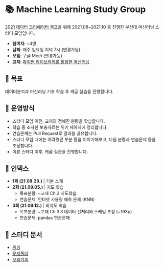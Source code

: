# :books: Machine Learning Study Group

 [2021 데이터 크리에이터 캠프]()를 위해 2021.08~2021.10 중 진행한 부산대 머신러닝 스터디 모임입니다.

* **참여자**: ~4명
* **날짜**: 매주 일요일 저녁 7시 (변경가능)
* **모임**: 구글 Meet (변경가능)
* **교재**: [파이썬 라이브러리를 활용한 머신러닝](https://book.naver.com/bookdb/book_detail.nhn?bid=14645299)

## :dart: 목표
 데이터분석과 머신러닝 기초 학습 후 캐글 실습을 진행합니다.

## 📐 운영방식

* 스터디 모임 이전, 교재의 정해진 분량을 학습합니다.
* 학습 중 조사한 보충자료는 위키 페이지에 정리합니다.
* 연습문제는  Pull Request로 결과를 공유합니다.
* 스터디 모임 때에는 어려웠던 부분 등을 이야기해보고, 다음 분량과 연습문제 등을 조정합니다.
* 이론 스터디 이후, 캐글 실습을 진행합니다.

## :scroll: 인덱스

* **1회 (21.08.29.)** | 기본 소개
* **2회 (21.09.05.)** | 지도 학습  
  * 목표분량: ~교재 Ch.2 지도학습
  * 연습문제: 인터넷 사용량 예측 문제 (KNN)
* **3회 (21.09.12.)** | 비지도 학습
  * 목표분량: ~교재 Ch.3.3 데이터 전처리와 스케일 조정 (~193p)
  * 연습문제: pandas 연습문제

## :bookmark_tabs: 스터디 문서

* [위키](https://github.com/Cotidie/PNU-ML-Study/wiki)
* [문제풀이](https://github.com/Cotidie/PNU-ML-Study/blob/main/docs/%EB%AC%B8%EC%A0%9C%ED%92%80%EC%9D%B4.md)
* [모임기록](https://github.com/Cotidie/PNU-ML-Study/blob/main/docs/%EB%AA%A8%EC%9E%84%EA%B8%B0%EB%A1%9D.md)
